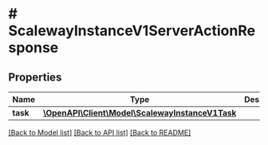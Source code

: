 # # ScalewayInstanceV1ServerActionResponse

## Properties

Name | Type | Description | Notes
------------ | ------------- | ------------- | -------------
**task** | [**\OpenAPI\Client\Model\ScalewayInstanceV1Task**](ScalewayInstanceV1Task.md) |  | [optional]

[[Back to Model list]](../../README.md#models) [[Back to API list]](../../README.md#endpoints) [[Back to README]](../../README.md)
